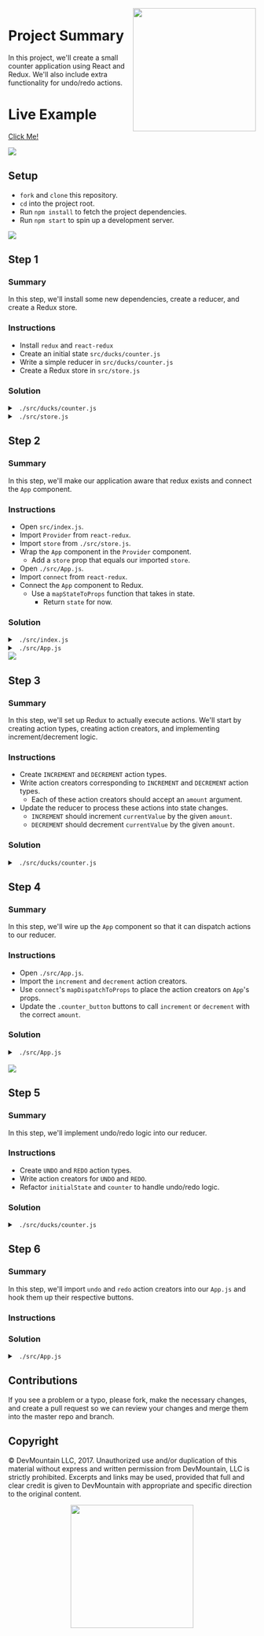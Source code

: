 <img src="https://devmounta.in/img/logowhiteblue.png" width="250" align="right">

# Project Summary

In this project, we'll create a small counter application using React and Redux. We'll also include extra functionality for undo/redo actions.

# Live Example

<a href="#">Click Me!</a>

<img src="https://raw.githubusercontent.com/DevMountain/redux-counter/master/SolutionPicture.png" />

## Setup

* `fork` and `clone` this repository. 
* `cd` into the project root.
* Run `npm install` to fetch the project dependencies.
* Run `npm start` to spin up a development server.

<img src="https://github.com/DevMountain/react-5-mini/blob/solution/readme-assets/1.png" />

## Step 1

### Summary

In this step, we'll install some new dependencies, create a reducer, and create a Redux store.

### Instructions

* Install `redux` and `react-redux`
* Create an initial state `src/ducks/counter.js`
* Write a simple reducer in `src/ducks/counter.js`
* Create a Redux store in `src/store.js`

### Solution

<details>

<summary> <code> ./src/ducks/counter.js </code> </summary>

```js
const initialState = { currentValue: 0 };

export default function counter( state = initialState, action ) {
	return state;
}
```

</details>

<details>

<summary> <code> ./src/store.js </code> </summary>

```js
import { createStore } from "redux";

import counter from "./ducks/counter";

export default createStore( counter );
```

</details>

## Step 2

### Summary

In this step, we'll make our application aware that redux exists and connect the `App` component.

### Instructions

* Open `src/index.js`.
* Import `Provider` from `react-redux`.
* Import `store` from `./src/store.js`.
* Wrap the `App` component in the `Provider` component.
  * Add a `store` prop that equals our imported `store`.
* Open `./src/App.js`.
* Import `connect` from `react-redux`.
* Connect the `App` component to Redux.
  * Use a `mapStateToProps` function that takes in state.
    * Return `state` for now.

### Solution

<details>

<summary> <code> ./src/index.js </code> </summary>

```js
import React from "react";
import ReactDOM from "react-dom";
import { Provider } from "react-redux";

import "./index.css";

import store from "./store";
import App from "./App";

ReactDOM.render(
  <Provider store={ store }>
    <App />
  </Provider>
  , document.getElementById( 'root' )
);
```

</details>

<details>

<summary> <code> ./src/App.js </code> </summary>

```js
import React, { Component } from "react";
import { connect } from "react-redux";

import "./App.css";

class App extends Component {
  render() {
    return (
      /* lots of jsx */
    );
  }
}

function mapStateToProps( state ) {
  return state;
}

export default connect( mapStateToProps )( App );
```

</details>

<img src="https://github.com/DevMountain/react-5-mini/blob/solution/readme-assets/2.png" />

## Step 3

### Summary

In this step, we'll set up Redux to actually execute actions. We'll start by creating action types, creating action creators, and implementing increment/decrement logic.

### Instructions

* Create `INCREMENT` and `DECREMENT` action types.
* Write action creators corresponding to `INCREMENT` and `DECREMENT` action types.
  * Each of these action creators should accept an `amount` argument.
* Update the reducer to process these actions into state changes.
  * `INCREMENT` should increment `currentValue` by the given `amount`.
  * `DECREMENT` should decrement `currentValue` by the given `amount`.

### Solution

<details>

<summary> <code> ./src/ducks/counter.js </code> </summary>

```js
const initialState = { currentValue: 0 };

const INCREMENT = "INCREMENT";
const DECREMENT = "DECREMENT";

export default function counter( state = initialState, action ) {
  switch ( action.type ) {
    case INCREMENT:
      return { currentValue: state.currentValue + action.amount };
    case DECREMENT:
      return { currentValue: state.currentValue - action.amount };
    default:
      return state;
  }
}

export function increment( amount ) {
  return { amount, type: INCREMENT };
}

export function decrement( amount ) {
  return { amount, type: DECREMENT };
}
```

</details>

## Step 4

### Summary

In this step, we'll wire up the `App` component so that it can dispatch actions to our reducer.

### Instructions

* Open `./src/App.js`.
* Import the `increment` and `decrement` action creators.
* Use `connect`'s `mapDispatchToProps` to place the action creators on `App`'s props.
* Update the `.counter_button` buttons to call `increment` or `decrement` with the correct `amount`.

### Solution

<details>

<summary> <code> ./src/App.js </code> </summary>

```js
import React, { Component } from "react";
import { connect } from "react-redux";

import "./App.css";

import { decrement, increment } from "./ducks/counter";

class App extends Component {
  render() {
    const { currentValue, decrement, increment } = this.props;

    return (
      <div className="app">
        <section className="counter">
          <h1 className="counter__current-value">{ currentValue }</h1>
          <div className="counter__button-wrapper">
            <button
              className="counter__button"
              onClick={ () => increment( 1 ) }
            >
              +1
            </button>
            <button
              className="counter__button"
              onClick={ () => increment( 5 ) }
            >
              +5
            </button>
            <button
              className="counter__button"
              onClick={ () => decrement( 1 ) }
            >
              -1
            </button>
            <button
              className="counter__button"
              onClick={ () => decrement( 5 ) }
            >
              -5
            </button>
            <br />
            <button
              className="counter__button"
              disabled={ true }
              onClick={ () => null }
            >
              Undo
            </button>
            <button
              className="counter__button"
              disabled={ true }
              onClick={ () => null }
            >
              Redo
            </button>
          </div>
        </section>
        <section className="state">
          <pre>
            { JSON.stringify( this.props, null, 2 ) }
          </pre>
        </section>
      </div>
    );
  }
}

function mapStateToProps( state ) {
  return state;
}

export default connect( mapStateToProps, { decrement, increment } )( App );
```

</details>

<br />

<img src="https://github.com/DevMountain/react-5-mini/blob/solution/readme-assets/3g.gif" />

## Step 5

### Summary

In this step, we'll implement undo/redo logic into our reducer.

### Instructions

* Create `UNDO` and `REDO` action types.
* Write action creators for `UNDO` and `REDO`.
* Refactor `initialState` and `counter` to handle undo/redo logic.

### Solution

<details>

<summary> <code> ./src/ducks/counter.js </code> </summary>

```js
const initialState = {
  currentValue: 0,
  futureValues: [],
  previousValues: []
};

const INCREMENT = "INCREMENT";
const DECREMENT = "DECREMENT";
const UNDO = "UNDO";
const REDO = "REDO";

export default function counter( state = initialState, action ) {
  switch ( action.type ) {
    case INCREMENT:
      return {
        currentValue: state.currentValue + action.amount, 
        futureValues: [],
        previousValues: [ state.currentValue, ...state.previousValues ]
      };
    case DECREMENT:
      return {
        currentValue: state.currentValue - action.amount,
        futureValues: [],
        previousValues: [ state.currentValue, ...state.previousValues ]
      };
    case UNDO:
      return {
        currentValue: state.previousValues[ 0 ],
        futureValues: [ state.currentValue, ...state.futureValues ],
        previousValues: state.previousValues.slice( 1, state.previousValues.length )
      };
    case REDO:
      return {
        currentValue: state.futureValues[ 0 ],
        futureValues: state.futureValues.slice( 1, state.futureValues.length ),
        previousValues: [ state.currentValue, ...state.previousValues ]
      };
    default:
      return state;
  }
}

export function increment( amount ) {
  return { amount, type: INCREMENT };
}

export function decrement( amount ) {
  return { amount, type: DECREMENT };
}

export function undo() {
  return { type: UNDO };
}

export function redo() {
  return { type: REDO };
}
```

</details>

## Step 6

### Summary 

In this step, we'll import `undo` and `redo` action creators into our `App.js` and hook them up their respective buttons.

### Instructions

### Solution

<details>

<summary> <code> ./src/App.js </code> </summary>

```js
import React, { Component } from "react";
import { connect } from "react-redux";

import { decrement, increment, redo, undo } from "./ducks/counter";

import "./App.css";

class App extends Component {
  render() {
    const { 
      currentValue, decrement, futureValues,
      increment, previousValues, redo, undo
    } = this.props;
    
    return (
      <div className="app">
        <section className="counter">
          <h1 className="counter__current-value">{ currentValue }</h1>
          <div className="counter__button-wrapper">
            <button
              className="counter__button"
              onClick={ () => increment( 1 ) }
            >
              +1
            </button>
            <button
              className="counter__button"
              onClick={ () => increment( 5 ) }
            >
              +5
            </button>
            <button
              className="counter__button"
              onClick={ () => decrement( 1 ) }
            >
              -1
            </button>
            <button
              className="counter__button"
              onClick={ () => decrement( 5 ) }
            >
              -5
            </button>
            <br />
            <button
              className="counter__button"
              disabled={ previousValues.length === 0 }
              onClick={ undo }
            >
              Undo
            </button>
            <button
              className="counter__button"
              disabled={ futureValues.length === 0 }
              onClick={ redo }
            >
              Redo
            </button>
          </div>
        </section>
        <section className="state">
          <pre>
            { JSON.stringify( this.props, null, 2 ) }
          </pre>
        </section>
      </div>
    );
  }
}

function mapStateToProps( state ) {
  return state;
}

export default connect( mapStateToProps, { decrement, increment, redo, undo } )( App );
```

</details>

## Contributions

If you see a problem or a typo, please fork, make the necessary changes, and create a pull request so we can review your changes and merge them into the master repo and branch.

## Copyright

© DevMountain LLC, 2017. Unauthorized use and/or duplication of this material without express and written permission from DevMountain, LLC is strictly prohibited. Excerpts and links may be used, provided that full and clear credit is given to DevMountain with appropriate and specific direction to the original content.

<p align="center">
<img src="https://devmounta.in/img/logowhiteblue.png" width="250">
</p>
